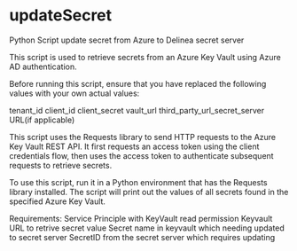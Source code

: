 # updateSecret
Python Script update secret from Azure to Delinea secret server 


This script is used to retrieve secrets from an Azure Key Vault using Azure AD authentication.

Before running this script, ensure that you have replaced the following values with your own actual values:

tenant_id
client_id
client_secret
vault_url
third_party_url_secret_server URL(if applicable)

This script uses the Requests library to send HTTP requests to the Azure Key Vault REST API. It first requests an access token using the client credentials flow, then uses the access token to authenticate subsequent requests to retrieve secrets.

To use this script, run it in a Python environment that has the Requests library installed. The script will print out the values of all secrets found in the specified Azure Key Vault.

Requirements:
Service Principle with KeyVault read permission
Keyvault URL to retrive secret value
Secret name in keyvault which needing updated to secret server
SecretID from the secret server which requires updating

